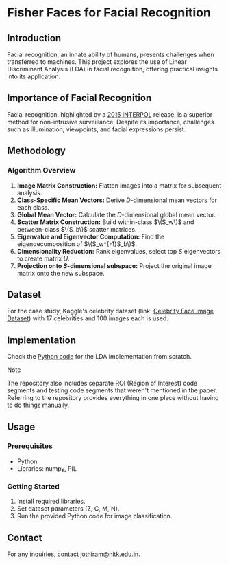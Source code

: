 # Fisher Faces for Facial Recognition

## Introduction

Facial recognition, an innate ability of humans, presents challenges when transferred to machines. This project explores the use of Linear Discriminant Analysis (LDA) in facial recognition, offering practical insights into its application.

## Importance of Facial Recognition

Facial recognition, highlighted by a [2015 INTERPOL](https://www.interpol.int/en/How-we-work/Forensics/Facial-Recognition) release, is a superior method for non-intrusive surveillance. Despite its importance, challenges such as illumination, viewpoints, and facial expressions persist.

## Methodology

### Algorithm Overview

1. **Image Matrix Construction:** Flatten images into a matrix for subsequent analysis.
2. **Class-Specific Mean Vectors:** Derive $D$-dimensional mean vectors for each class.
3. **Global Mean Vector:** Calculate the $D$-dimensional global mean vector.
4. **Scatter Matrix Construction:** Build within-class $\(S_w\)$ and between-class $\(S_b\)$ scatter matrices.
5. **Eigenvalue and Eigenvector Computation:** Find the eigendecomposition of $\(S_w^{-1}S_b\)$.
6. **Dimensionality Reduction:** Rank eigenvalues, select top $S$ eigenvectors to create matrix $U$.
7. **Projection onto $S$-dimensional subspace:** Project the original image matrix onto the new subspace.

## Dataset

For the case study, Kaggle's celebrity dataset (link: [Celebrity Face Image Dataset](https://www.kaggle.com/datasets/vishesh1412/celebrity-face-image-dataset)) with 17 celebrities and 100 images each is used.

## Implementation

Check the [Python code](https://github.com/SohhamSeal/Fisher-Faces) for the LDA implementation from scratch. 
> [!NOTE]  
> The repository also includes separate ROI (Region of Interest) code segments and testing code segments that weren't mentioned in the paper.
> Referring to the repository provides everything in one place without having to do things manually.

## Usage

### Prerequisites

- Python
- Libraries: numpy, PIL

### Getting Started

1. Install required libraries.
2. Set dataset parameters (Z, C, M, N).
3. Run the provided Python code for image classification.

## Contact

For any inquiries, contact jothiram@nitk.edu.in.

